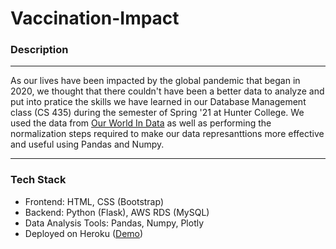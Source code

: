 # Vaccination-Impact

### Description

***
As our lives have been impacted by the global pandemic that began in 2020, we thought that there couldn't
have been a better data to analyze and put into pratice the skills we have learned in our Database Management class (CS 435) during the semester of Spring '21 at Hunter College.
We used the data from [Our World In Data](https://github.com/owid/covid-19-data) as well as performing the normalization steps required to make our data represanttions more effective and useful using Pandas and Numpy.
***

### Tech Stack
- Frontend: HTML, CSS (Bootstrap)
- Backend: Python (Flask), AWS RDS (MySQL)
- Data Analysis Tools: Pandas, Numpy, Plotly
- Deployed on Heroku ([Demo](https://coviddataviz19.herokuapp.com/))
